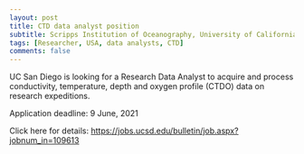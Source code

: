 ```yaml
---
layout: post
title: CTD data analyst position
subtitle: Scripps Institution of Oceanography, University of California San Diego, San Diego, CA, USA
tags: [Researcher, USA, data analysts, CTD]
comments: false
---
```


UC San Diego is looking for a Research Data Analyst to acquire and process conductivity, temperature, depth and oxygen profile (CTDO) data on research expeditions.


Application deadline: 9 June, 2021


Click here for details: <https://jobs.ucsd.edu/bulletin/job.aspx?jobnum_in=109613>